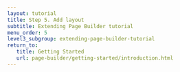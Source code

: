 ```yaml
---
layout: tutorial
title: Step 5. Add layout
subtitle: Extending Page Builder tutorial
menu_order: 5
level3_subgroup: extending-page-builder-tutorial
return_to:
   title: Getting Started
   url: page-builder/getting-started/introduction.html
---
```


